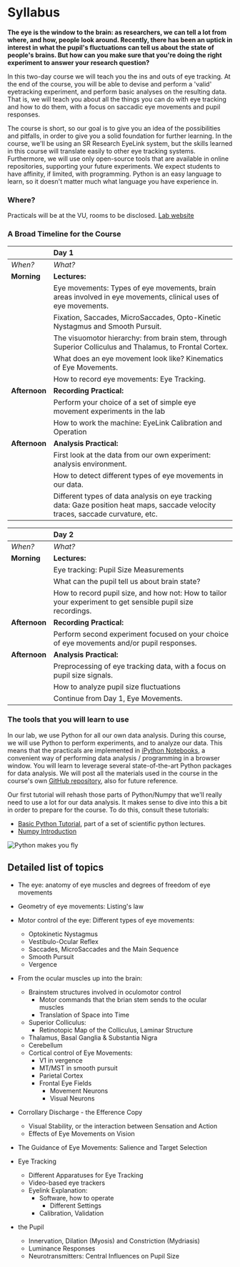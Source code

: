 # Syllabus

**The eye is the window to the brain: as researchers, we can tell a lot from where, and how, people look around. Recently, there has been an uptick in interest in what the pupil's fluctuations can tell us about the state of people's brains. But how can you make sure that you're doing the right experiment to answer your research question?**

In this two-day course we will teach you the ins and outs of eye tracking. At the end of the course, you will be able to devise and perform a 'valid' eyetracking experiment, and perform basic analyses on the resulting data. That is, we will teach you about all the things you can do with eye tracking and how to do them, with a focus on saccadic eye movements and pupil responses. 

The course is short, so our goal is to give you an idea of the possibilities and pitfalls, in order to give you a solid foundation for further learning. In the course, we'll be using an SR Research EyeLink system, but the skills learned in this course will translate easily to other eye tracking systems. Furthermore, we will use only open-source tools that are available in online repositories, supporting your future experiments. We expect students to have affinity, if limited, with programming. Python is an easy language to learn, so it doesn't matter much what language you have experience in. 

### Where?
Practicals will be at the VU, rooms to be disclosed. [Lab website](tknapen.github.io)

### A Broad Timeline for the Course
|              |            **Day 1**                                         |
| ------------ | :-----------------------------------------------------------------|
|      *When?*      |      *What?*                        |
| **Morning** |  **Lectures:** |
|                   | Eye movements: Types of eye movements, brain areas involved in eye movements, clinical uses of eye movements. |
|  | Fixation, Saccades, MicroSaccades, Opto-Kinetic Nystagmus and Smooth Pursuit. |
|  | The visuomotor hierarchy: from brain stem, through Superior Colliculus and Thalamus, to Frontal Cortex. |
|  | What does an eye movement look like? Kinematics of Eye Movements. |
|  | How to record eye movements: Eye Tracking. |
|  **Afternoon** |      **Recording Practical:**                       |
|  | Perform your choice of a set of simple eye movement experiments in the lab |
|  | How to work the machine: EyeLink Calibration and Operation |
|  **Afternoon** |      **Analysis Practical:**                       |
|  | First look at the data from our own experiment: analysis environment. |
|  | How to detect different types of eye movements in our data. |
|  | Different types of data analysis on eye tracking data: Gaze position heat maps, saccade velocity traces, saccade curvature, etc. |


|              |            **Day 2**                                         |
| ------------ | :-----------------------------------------------------------------|
|      *When?*      |      *What?*                        |
| **Morning** |  **Lectures:** |
|                   | Eye tracking: Pupil Size Measurements |
|  | What can the pupil tell us about brain state? |
|  | How to record pupil size, and how not: How to tailor your experiment to get sensible pupil size recordings. |
|  **Afternoon** |      **Recording Practical:**                      |
|  | Perform second experiment focused on your choice of eye movements and/or pupil responses. |
|  **Afternoon** |      **Analysis Practical:**                       |
|  | Preprocessing of eye tracking data, with a focus on pupil size signals. |
|  | How to analyze pupil size fluctuations |
|  | Continue from Day 1, Eye Movements. |

### The tools that you will learn to use
In our lab, we use Python for all our own data analysis. During this course, we will use Python to perform experiments, and to analyze our data. This means that the practicals are implemented in [iPython Notebooks](https://nbviewer.jupyter.org/github/ipython/ipython/blob/4.0.x/examples/IPython%20Kernel/Plotting%20in%20the%20Notebook.ipynb), a convenient way of performing data analysis / programming in a browser window. You will learn to leverage several state-of-the-art Python packages for data analysis. We will post all the materials used in the course in the course's own [GitHub repository](https://github.com/tknapen/eyetracking_course), also for future reference.

Our first tutorial will rehash those parts of Python/Numpy that we'll really need to use a lot for our data analysis. It makes sense to dive into this a bit in order to prepare for the course. To do this, consult these tutorials:

- [Basic Python Tutorial](https://github.com/jrjohansson/scientific-python-lectures/blob/master/Lecture-1-Introduction-to-Python-Programming.ipynb), part of a set of scientific python lectures.
- [Numpy Introduction](https://github.com/jrjohansson/scientific-python-lectures/blob/master/Lecture-2-Numpy.ipynb)

![Python makes you fly](https://imgs.xkcd.com/comics/python.png "Python makes you fly") 



## Detailed list of topics

- The eye: anatomy of eye muscles and degrees of freedom of eye movements
- Geometry of eye movements: Listing's law
- Motor control of the eye: Different types of eye movements:
    + Optokinetic Nystagmus
    + Vestibulo-Ocular Reflex
    + Saccades, MicroSaccades and the Main Sequence
    + Smooth Pursuit
    + Vergence
- From the ocular muscles up into the brain:
    + Brainstem structures involved in oculomotor control
        * Motor commands that the brian stem sends to the ocular muscles
        * Translation of Space into Time
    + Superior Colliculus:
        * Retinotopic Map of the Colliculus, Laminar Structure
    + Thalamus, Basal Ganglia & Substantia Nigra
    + Cerebellum
    + Cortical control of Eye Movements:
        * V1 in vergence
        * MT/MST in smooth pursuit
        * Parietal Cortex
        * Frontal Eye Fields
            - Movement Neurons
            - Visual Neurons
- Corrollary Discharge - the Efference Copy
    + Visual Stability, or the interaction between Sensation and Action
    + Effects of Eye Movements on Vision
- The Guidance of Eye Movements: Salience and Target Selection
- Eye Tracking
    + Different Apparatuses for Eye Tracking
    + Video-based eye trackers
    + Eyelink Explanation:
        * Software, how to operate
            - Different Settings
        * Calibration, Validation

- the Pupil
    + Innervation, Dilation (Myosis) and Constriction (Mydriasis)
    + Luminance Responses
    + Neurotransmitters: Central Influences on Pupil Size
    


